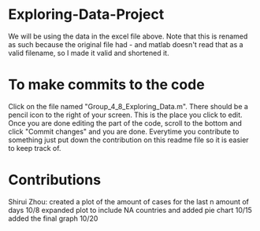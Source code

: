 # Exploring-Data-Project
We will be using the data in the excel file above. Note that this is renamed as such because the original file had - and matlab doesn't read that as a valid filename, so I made it valid and shortened it.

# To make commits to the code
Click on the file named "Group_4_8_Exploring_Data.m". There should be a pencil icon to the right of your screen. This is the place you click to edit. Once you are done editing the part of the code, scroll to the bottom and click "Commit changes" and you are done. Everytime you contribute to something just put down the contribution on this readme file so it is easier to keep track of.

# Contributions
Shirui Zhou: 
created a plot of the amount of cases for the last n amount of days 10/8
expanded plot to include NA countries and added pie chart 10/15
added the final graph 10/20
